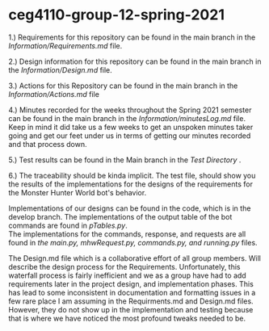 # ceg4110-group-12-spring-2021

1.) Requirements for this repository can be found in the main branch in the
 _Information/Requirements.md_ file. 

2.) Design information for this repository can be found in the main branch in the
 _Information/Design.md_ file. 

3.) Actions for this Repository can be found in the main branch in the 
 _Information/Actions.md_ file

4.) Minutes recorded for the weeks throughout the Spring 2021 semester can be found in the main 
branch in the _Information/minutesLog.md_ file. Keep in mind it did take us a few weeks to 
get an unspoken minutes taker going and get our feet under us in terms of getting our minutes
recorded and that process down. 

5.) Test results can be found in the Main branch in the _Test Directory_ . 

6.) The traceability should be kinda implicit.  The test file, should show you the results of 
the implementations for the designs of the requirements for the Monster Hunter World bot's
behavior. 

Implementations of our designs can be  found in the code, which is in the develop branch.
The implementations of the output table of the bot commands are found in _pTables.py_.  
The implementations for the commands, response, and requests are all found in _the main.py,
mhwRequest.py, commands.py, and running.py_ files.  

The Design.md file which is a collaborative effort of all group members. Will describe the 
design process for the Requirements. Unfortunately, this waterfall process is fairly inefficient 
and we as a group have had to add requirements later in the project design, and implementation 
phases. This has lead to some inconsistent in documentation and formatting issues in a few rare
place I am assuming in the Requirments.md and Design.md files. However, they do not show up in
the implementation and testing because that is where we have noticed the most profound tweaks 
needed to be. 








